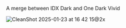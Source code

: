 A merge between IDX Dark and One Dark Vivid

![CleanShot 2025-01-23 at 16 42 15@2x](https://github.com/user-attachments/assets/ac5505f8-94f8-424e-a3ae-c268697eca33)
